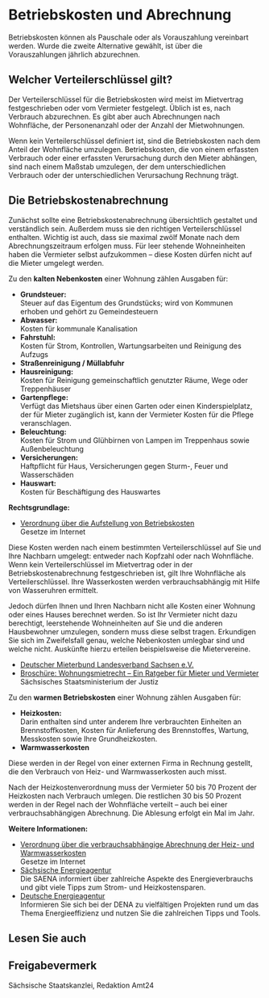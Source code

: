# Betriebskosten und Abrechnung

Betriebskosten können als Pauschale oder als Vorauszahlung vereinbart werden. Wurde die zweite Alternative gewählt, ist über die Vorauszahlungen jährlich abzurechnen.

Welcher Verteilerschlüssel gilt?
--------------------------------

Der Verteilerschlüssel für die Betriebskosten wird meist im Mietvertrag festgeschrieben oder vom Vermieter festgelegt. Üblich ist es, nach Verbrauch abzurechnen. Es gibt aber auch Abrechnungen nach Wohnfläche, der Personenanzahl oder der Anzahl der Mietwohnungen.

Wenn kein Verteilerschlüssel definiert ist, sind die Betriebskosten nach dem Anteil der Wohnfläche umzulegen. Betriebskosten, die von einem erfassten Verbrauch oder einer erfassten Verursachung durch den Mieter abhängen, sind nach einem Maßstab umzulegen, der dem unterschiedlichen Verbrauch oder der unterschiedlichen Verursachung Rechnung trägt.

Die Betriebskostenabrechnung
----------------------------

Zunächst sollte eine Betriebskostenabrechnung übersichtlich gestaltet und verständlich sein. Außerdem muss sie den richtigen Verteilerschlüssel enthalten. Wichtig ist auch, dass sie maximal zwölf Monate nach dem Abrechnungszeitraum erfolgen muss. Für leer stehende Wohneinheiten haben die Vermieter selbst aufzukommen – diese Kosten dürfen nicht auf die Mieter umgelegt werden.

Zu den **kalten Nebenkosten** einer Wohnung zählen Ausgaben für:

* **Grundsteuer:**  
   Steuer auf das Eigentum des Grundstücks; wird von Kommunen erhoben und gehört zu Gemeindesteuern
* **Abwasser:**  
   Kosten für kommunale Kanalisation
* **Fahrstuhl:**  
   Kosten für Strom, Kontrollen, Wartungsarbeiten und Reinigung des Aufzugs
* **Straßenreinigung / Müllabfuhr**
* **Hausreinigung:**  
   Kosten für Reinigung gemeinschaftlich genutzter Räume, Wege oder Treppenhäuser
* **Gartenpflege:**  
   Verfügt das Mietshaus über einen Garten oder einen Kinderspielplatz, der für Mieter zugänglich ist, kann der Vermieter Kosten für die Pflege veranschlagen.
* **Beleuchtung:**  
   Kosten für Strom und Glühbirnen von Lampen im Treppenhaus sowie Außenbeleuchtung
* **Versicherungen:**  
   Haftpflicht für Haus, Versicherungen gegen Sturm-, Feuer und Wasserschäden
* **Hauswart:**  
   Kosten für Beschäftigung des Hauswartes

**Rechtsgrundlage:**

* [Verordnung über die Aufstellung von Betriebskosten](http://www.gesetze-im-internet.de/betrkv/index.html "Verordnung über die Aufstellung von Betriebskosten (BetrKV)")  
   Gesetze im Internet

Diese Kosten werden nach einem bestimmten Verteilerschlüssel auf Sie und Ihre Nachbarn umgelegt: entweder nach Kopfzahl oder nach Wohnfläche. Wenn kein Verteilerschlüssel im Mietvertrag oder in der Betriebskostenabrechnung festgeschrieben ist, gilt Ihre Wohnfläche als Verteilerschlüssel. Ihre Wasserkosten werden verbrauchsabhängig mit Hilfe von Wasseruhren ermittelt.

Jedoch dürfen Ihnen und Ihren Nachbarn nicht alle Kosten einer Wohnung oder eines Hauses berechnet werden. So ist Ihr Vermieter nicht dazu berechtigt, leerstehende Wohneinheiten auf Sie und die anderen Hausbewohner umzulegen, sondern muss diese selbst tragen. Erkundigen Sie sich im Zweifelsfall genau, welche Nebenkosten umlegbar sind und welche nicht. Auskünfte hierzu erteilen beispielsweise die Mietervereine.

* [Deutscher Mieterbund Landesverband Sachsen e.V.](http://www.mieterbund-sachsen.de/ "Website des Landesverbandes sächsischer Mietervereine e.V.")
* [Broschüre: Wohnungsmietrecht – Ein Ratgeber für Mieter und Vermieter](https://publikationen.sachsen.de/bdb/artikel/41536 "Wohnungsmietrecht - Ein Ratgeber für Mieter und Vermieter (sachsen.de)")  
   Sächsisches Staatsministerium der Justiz

Zu den **warmen Betriebskosten** einer Wohnung zählen Ausgaben für:

* **Heizkosten:**  
   Darin enthalten sind unter anderem Ihre verbrauchten Einheiten an Brennstoffkosten, Kosten für Anlieferung des Brennstoffes, Wartung, Messkosten sowie Ihre Grundheizkosten.
* **Warmwasserkosten**

Diese werden in der Regel von einer externen Firma in Rechnung gestellt, die den Verbrauch von Heiz- und Warmwasserkosten auch misst.

Nach der Heizkostenverordnung muss der Vermieter 50 bis 70 Prozent der Heizkosten nach Verbrauch umlegen. Die restlichen 30 bis 50 Prozent werden in der Regel nach der Wohnfläche verteilt – auch bei einer verbrauchsabhängigen Abrechnung. Die Ablesung erfolgt ein Mal im Jahr.

**Weitere Informationen:**

* [Verordnung über die verbrauchsabhängige Abrechnung der Heiz- und Warmwasserkosten](http://www.gesetze-im-internet.de/heizkostenv/ "Verordnung über Heizkostenabrechnung")  
   Gesetze im Internet
* [Sächsische Energieagentur](http://www.saena.de/private-haushalte.html "Energieagentur Sachsen")  
   Die SAENA informiert über zahlreiche Aspekte des Energieverbrauchs und gibt viele Tipps zum Strom- und Heizkostensparen.
* [Deutsche Energieagentur](https://www.dena.de/startseite/ "Deutsche Energie-Agentur (dena)")  
   Informieren Sie sich bei der DENA zu vielfältigen Projekten rund um das Thema Energieeffizienz und nutzen Sie die zahlreichen Tipps und Tools.

## Lesen Sie auch

## Freigabevermerk

Sächsische Staatskanzlei, Redaktion Amt24
